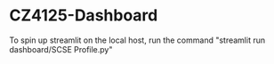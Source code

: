 # CZ4125-Dashboard

To spin up streamlit on the local host, run the command "streamlit run dashboard/SCSE Profile.py" 
